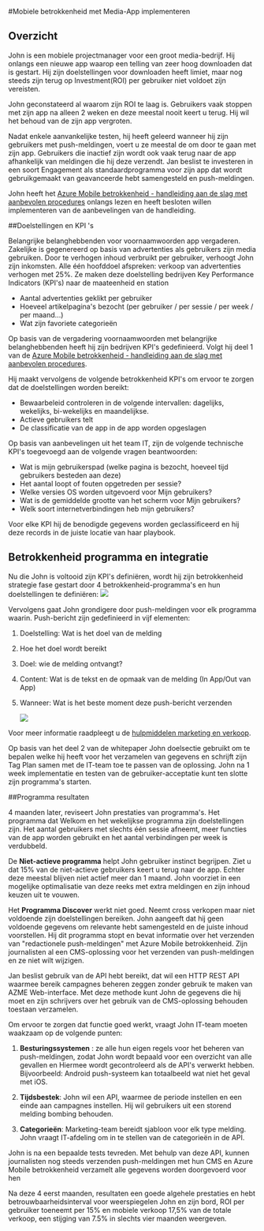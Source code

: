 <properties 
    pageTitle="Implementatie van Azure Mobile betrokkenheid voor Media-App"
    description="Media-app scenario voor het implementeren van Azure Mobile betrokkenheid" 
    services="mobile-engagement" 
    documentationCenter="mobile" 
    authors="piyushjo"
    manager="dwrede"
    editor=""/>

<tags
    ms.service="mobile-engagement"
    ms.devlang="na"
    ms.topic="article"
    ms.tgt_pltfrm="mobile-multiple"
    ms.workload="mobile" 
    ms.date="08/19/2016"
    ms.author="piyushjo"/>

#<a name="implement-mobile-engagement-with-media-app"></a>Mobiele betrokkenheid met Media-App implementeren

## <a name="overview"></a>Overzicht

John is een mobiele projectmanager voor een groot media-bedrijf. Hij onlangs een nieuwe app waarop een telling van zeer hoog downloaden dat is gestart. Hij zijn doelstellingen voor downloaden heeft limiet, maar nog steeds zijn terug op Investment(ROI) per gebruiker niet voldoet zijn vereisten. 

John geconstateerd al waarom zijn ROI te laag is. Gebruikers vaak stoppen met zijn app na alleen 2 weken en deze meestal nooit keert u terug. Hij wil het behoud van de zijn app vergroten.

Nadat enkele aanvankelijke testen, hij heeft geleerd wanneer hij zijn gebruikers met push-meldingen, voert u ze meestal de om door te gaan met zijn app. Gebruikers die inactief zijn wordt ook vaak terug naar de app afhankelijk van meldingen die hij deze verzendt. Jan beslist te investeren in een soort Engagement als standaardprogramma voor zijn app dat wordt gebruikgemaakt van geavanceerde hebt samengesteld en push-meldingen.

John heeft het [Azure Mobile betrokkenheid - handleiding aan de slag met aanbevolen procedures](mobile-engagement-getting-started-best-practices.md) onlangs lezen en heeft besloten willen implementeren van de aanbevelingen van de handleiding.

##<a name="objectives-and-kpis"></a>Doelstellingen en KPI 's

Belangrijke belanghebbenden voor voornaamwoorden app vergaderen. Zakelijke is gegenereerd op basis van advertenties als gebruikers zijn media gebruiken. Door te verhogen inhoud verbruikt per gebruiker, verhoogt John zijn inkomsten. Alle één hoofddoel afspreken: verkoop van advertenties verhogen met 25%. Ze maken deze doelstelling bedrijven Key Performance Indicators (KPI's) naar de maateenheid en station

* Aantal advertenties geklikt per gebruiker
* Hoeveel artikelpagina's bezocht (per gebruiker / per sessie / per week / per maand...)
* Wat zijn favoriete categorieën

Op basis van de vergadering voornaamwoorden met belangrijke belanghebbenden heeft hij zijn bedrijven KPI's gedefinieerd. Volgt hij deel 1 van de [Azure Mobile betrokkenheid - handleiding aan de slag met aanbevolen procedures](mobile-engagement-getting-started-best-practices.md). 

Hij maakt vervolgens de volgende betrokkenheid KPI's om ervoor te zorgen dat de doelstellingen worden bereikt:

* Bewaarbeleid controleren in de volgende intervallen: dagelijks, wekelijks, bi-wekelijks en maandelijkse.
* Actieve gebruikers telt
* De classificatie van de app in de app worden opgeslagen

Op basis van aanbevelingen uit het team IT, zijn de volgende technische KPI's toegevoegd aan de volgende vragen beantwoorden:

* Wat is mijn gebruikerspad (welke pagina is bezocht, hoeveel tijd gebruikers besteden aan deze)
* Het aantal loopt of fouten opgetreden per sessie?
* Welke versies OS worden uitgevoerd voor Mijn gebruikers?
* Wat is de gemiddelde grootte van het scherm voor Mijn gebruikers?
* Welk soort internetverbindingen heb mijn gebruikers?

Voor elke KPI hij de benodigde gegevens worden geclassificeerd en hij deze records in de juiste locatie van haar playbook.

## <a name="engagement-program-and-integration"></a>Betrokkenheid programma en integratie

Nu die John is voltooid zijn KPI's definiëren, wordt hij zijn betrokkenheid strategie fase gestart door 4 betrokkenheid-programma's en hun doelstellingen te definiëren:    ![][1]

Vervolgens gaat John grondigere door push-meldingen voor elk programma waarin. Push-bericht zijn gedefinieerd in vijf elementen:

1. Doelstelling: Wat is het doel van de melding
2. Hoe het doel wordt bereikt
3. Doel: wie de melding ontvangt?
4. Content: Wat is de tekst en de opmaak van de melding (In App/Out van App)
5. Wanneer: Wat is het beste moment deze push-bericht verzenden

    ![][2]

Voor meer informatie raadpleegt u de [hulpmiddelen marketing en verkoop](https://github.com/Azure/azure-mobile-engagement-samples/tree/master/Playbooks).

Op basis van het deel 2 van de whitepaper John doelsectie gebruikt om te bepalen welke hij heeft voor het verzamelen van gegevens en schrijft zijn Tag Plan samen met de IT-team toe te passen van de oplossing. John na 1 week implementatie en testen van de gebruiker-acceptatie kunt ten slotte zijn programma's starten.

##<a name="program-results"></a>Programma resultaten

4 maanden later, reviseert John prestaties van programma's. Het programma dat Welkom en het wekelijkse programma zijn doelstellingen zijn. Het aantal gebruikers met slechts één sessie afneemt, meer functies van de app worden gebruikt en het aantal verbindingen per week is verdubbeld.

De **Niet-actieve programma** helpt John gebruiker instinct begrijpen. Ziet u dat 15% van de niet-actieve gebruikers keert u terug naar de app. Echter deze meestal blijven niet actief meer dan 1 maand. John voorziet in een mogelijke optimalisatie van deze reeks met extra meldingen en zijn inhoud keuzen uit te vouwen.

Het **Programma Discover** werkt niet goed. Neemt cross verkopen maar niet voldoende zijn doelstellingen bereiken. John aangeeft dat hij geen voldoende gegevens om relevante hebt samengesteld en de juiste inhoud voorstellen. Hij dit programma stopt en bevat informatie over het verzenden van "redactionele push-meldingen" met Azure Mobile betrokkenheid. Zijn journalisten al een CMS-oplossing voor het verzenden van push-meldingen en ze niet wilt wijzigen.

Jan beslist gebruik van de API hebt bereikt, dat wil een HTTP REST API waarmee bereik campagnes beheren zeggen zonder gebruik te maken van AZME Web-interface. Met deze methode kunt John de gegevens die hij moet en zijn schrijvers over het gebruik van de CMS-oplossing behouden toestaan verzamelen.

Om ervoor te zorgen dat functie goed werkt, vraagt John IT-team moeten waakzaam op de volgende punten:

1. **Besturingssystemen** : ze alle hun eigen regels voor het beheren van push-meldingen, zodat John wordt bepaald voor een overzicht van alle gevallen en Hiermee wordt gecontroleerd als de API's verwerkt hebben.
Bijvoorbeeld: Android push-systeem kan totaalbeeld wat niet het geval met iOS.

2. **Tijdsbestek**: John wil een API, waarmee de periode instellen en een einde aan campagnes instellen. Hij wil gebruikers uit een storend melding bombing behouden.

3. **Categorieën**: Marketing-team bereidt sjabloon voor elk type melding. John vraagt IT-afdeling om in te stellen van de categorieën in de API.

John is na een bepaalde tests tevreden. Met behulp van deze API, kunnen journalisten nog steeds verzenden push-meldingen met hun CMS en Azure Mobile betrokkenheid verzamelt alle gegevens worden doorgevoerd voor hen

Na deze 4 eerst maanden, resultaten een goede algehele prestaties en hebt betrouwbaarheidsinterval voor weerspiegelen John en zijn bord, ROI per gebruiker toeneemt per 15% en mobiele verkoop 17,5% van de totale verkoop, een stijging van 7.5% in slechts vier maanden weergeven.

<!--Image references-->
[1]: ./media/mobile-engagement-media-scenario/engagement-strategy.png
[2]: ./media/mobile-engagement-media-scenario/push-scenarios.png

<!--Link references-->
[Media Playbook link]: https://github.com/Azure/azure-mobile-engagement-samples/tree/master/Playbooks
